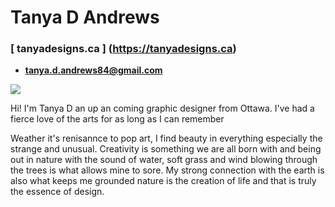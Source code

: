 # Tanya D Andrews

### [ tanyadesigns.ca ] (https://tanyadesigns.ca)

- **[tanya.d.andrews84@gmail.com](mailto:tanya.d.andrews84@gmail.com)**

![](photo.jpg)

Hi! I'm Tanya D an up an coming graphic designer from Ottawa.  I've had a fierce love of the arts for as long as I can remember

Weather it's renisannce to pop art, I find beauty in everything especially the strange and unusual.  Creativity is something we are all born with and being out in nature with the sound of water, soft grass and wind blowing through the trees is what allows mine to sore. My strong connection with the earth is also what keeps me grounded nature is the creation of life and that is truly the essence of design.
